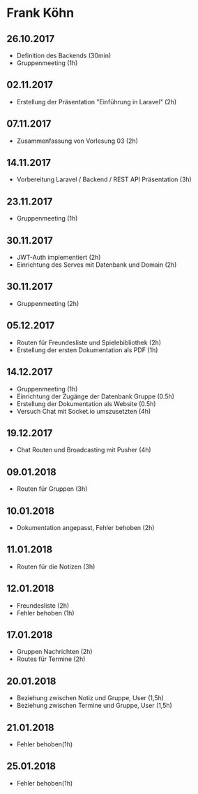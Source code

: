 
# Frank Köhn
## 26.10.2017
* Definition des Backends (30min)
* Gruppenmeeting (1h)

## 02.11.2017
* Erstellung der Präsentation "Einführung in Laravel" (2h)

## 07.11.2017
* Zusammenfassung von Vorlesung 03 (2h)

## 14.11.2017
* Vorbereitung Laravel / Backend / REST API Präsentation (3h)

## 23.11.2017
* Gruppenmeeting (1h)

## 30.11.2017
* JWT-Auth implementiert (2h)
* Einrichtung des Serves mit Datenbank und Domain (2h)

## 30.11.2017
* Gruppenmeeting (2h)

## 05.12.2017
* Routen für Freundesliste und Spielebibliothek (2h)
* Erstellung der ersten Dokumentation als PDF (1h)

## 14.12.2017
* Gruppenmeeting (1h)
* Einrichtung der Zugänge der Datenbank Gruppe (0.5h)
* Erstellung der Dokumentation als Website (0.5h)
* Versuch Chat mit Socket.io umszusetzten (4h)

## 19.12.2017
* Chat Routen und Broadcasting mit Pusher (4h)

## 09.01.2018
* Routen für Gruppen (3h)

## 10.01.2018
* Dokumentation angepasst, Fehler behoben (2h)

## 11.01.2018
* Routen für die Notizen (3h)

## 12.01.2018
* Freundesliste (2h)
* Fehler behoben (1h)

## 17.01.2018
* Gruppen Nachrichten (2h)
* Routes für Termine (2h)

## 20.01.2018
* Beziehung zwischen Notiz und Gruppe, User (1,5h)
* Beziehung zwischen Termine und Gruppe, User (1,5h)

## 21.01.2018
* Fehler behoben(1h)

## 25.01.2018
* Fehler behoben(1h)